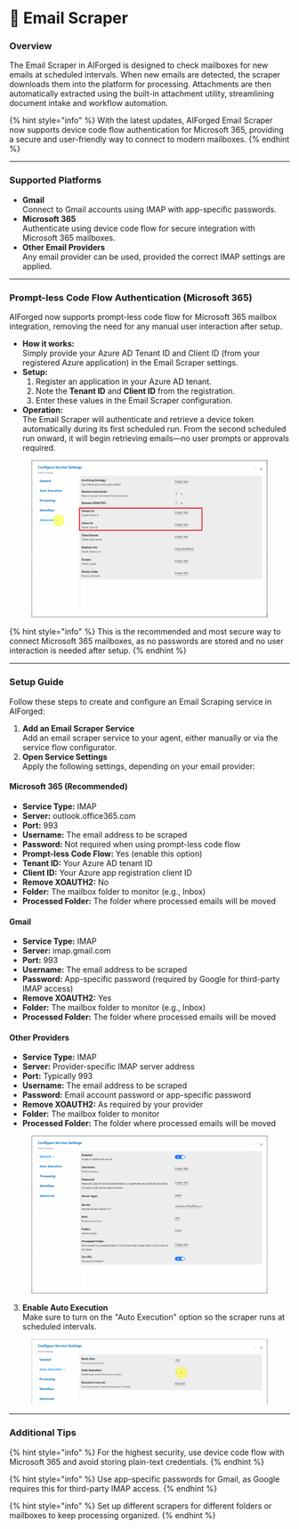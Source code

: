 # 📧 Email Scraper

### Overview

The Email Scraper in AIForged is designed to check mailboxes for new emails at scheduled intervals. When new emails are detected, the scraper downloads them into the platform for processing. Attachments are then automatically extracted using the built-in attachment utility, streamlining document intake and workflow automation.

{% hint style="info" %}
With the latest updates, AIForged Email Scraper now supports device code flow authentication for Microsoft 365, providing a secure and user-friendly way to connect to modern mailboxes.
{% endhint %}

***

### Supported Platforms

* **Gmail**\
  Connect to Gmail accounts using IMAP with app-specific passwords.
* **Microsoft 365**\
  Authenticate using device code flow for secure integration with Microsoft 365 mailboxes.
* **Other Email Providers**\
  Any email provider can be used, provided the correct IMAP settings are applied.

***

### Prompt-less Code Flow Authentication (Microsoft 365)

AIForged now supports prompt-less code flow for Microsoft 365 mailbox integration, removing the need for any manual user interaction after setup.

* **How it works:**\
  Simply provide your Azure AD Tenant ID and Client ID (from your registered Azure application) in the Email Scraper settings.
* **Setup:**
  1. Register an application in your Azure AD tenant.
  2. Note the **Tenant ID** and **Client ID** from the registration.
  3. Enter these values in the Email Scraper configuration.
* **Operation:**\
  The Email Scraper will authenticate and retrieve a device token automatically during its first scheduled run. From the second scheduled run onward, it will begin retrieving emails—no user prompts or approvals required.

<figure><img src="../../.gitbook/assets/image (1) (1) (1).png" alt=""><figcaption></figcaption></figure>

{% hint style="info" %}
This is the recommended and most secure way to connect Microsoft 365 mailboxes, as no passwords are stored and no user interaction is needed after setup.
{% endhint %}

***

### Setup Guide

Follow these steps to create and configure an Email Scraping service in AIForged:

1. **Add an Email Scraper Service** \
   Add an email scraper service to your agent, either manually or via the service flow configurator.
2. **Open Service Settings**\
   Apply the following settings, depending on your email provider:

#### Microsoft 365 (Recommended)

* **Service Type:** IMAP
* **Server:** outlook.office365.com
* **Port:** 993
* **Username:** The email address to be scraped
* **Password:** Not required when using prompt-less code flow
* **Prompt-less Code Flow:** Yes (enable this option)
* **Tenant ID:** Your Azure AD tenant ID
* **Client ID:** Your Azure app registration client ID
* **Remove XOAUTH2:** No
* **Folder:** The mailbox folder to monitor (e.g., Inbox)
* **Processed Folder:** The folder where processed emails will be moved

#### Gmail

* **Service Type:** IMAP
* **Server:** imap.gmail.com
* **Port:** 993
* **Username:** The email address to be scraped
* **Password:** App-specific password (required by Google for third-party IMAP access)
* **Remove XOAUTH2:** Yes
* **Folder:** The mailbox folder to monitor (e.g., Inbox)
* **Processed Folder:** The folder where processed emails will be moved

#### Other Providers

* **Service Type:** IMAP
* **Server:** Provider-specific IMAP server address
* **Port:** Typically 993
* **Username:** The email address to be scraped
* **Password:** Email account password or app-specific password
* **Remove XOAUTH2:** As required by your provider
* **Folder:** The mailbox folder to monitor
* **Processed Folder:** The folder where processed emails will be moved

<figure><img src="../../.gitbook/assets/image (3) (1) (1).png" alt=""><figcaption></figcaption></figure>



3. **Enable Auto Execution**\
   Make sure to turn on the "Auto Execution" option so the scraper runs at scheduled intervals.

<figure><img src="../../.gitbook/assets/image (2) (1) (1).png" alt=""><figcaption></figcaption></figure>

***

### Additional Tips

{% hint style="info" %}
For the highest security, use device code flow with Microsoft 365 and avoid storing plain-text credentials.
{% endhint %}

{% hint style="info" %}
Use app-specific passwords for Gmail, as Google requires this for third-party IMAP access.
{% endhint %}

{% hint style="info" %}
Set up different scrapers for different folders or mailboxes to keep processing organized.
{% endhint %}
